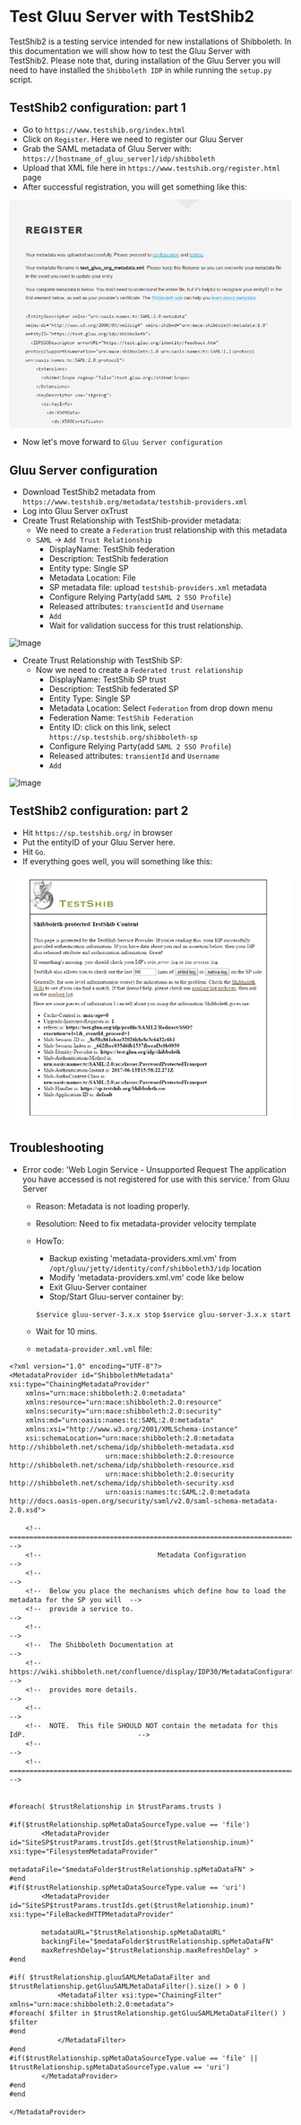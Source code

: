 # Test Gluu Server with TestShib2

TestShib2 is a testing service intended for new installations of Shibboleth. 
In this documentation we will show how to test the Gluu Server with TestShib2. 
Please note that, during installation of the Gluu Server you will need to have 
installed the `Shibboleth IDP` in while running the `setup.py` script. 

## TestShib2 configuration: part 1

 - Go to `https://www.testshib.org/index.html`
 - Click on `Register`. Here we need to register our Gluu Server
 - Grab the SAML metadata of Gluu Server with: `https://[hostname_of_gluu_server]/idp/shibboleth`
 - Upload that XML file here in `https://www.testshib.org/register.html` page
 - After successful registration, you will get something like this: 

![Image](../../img/integration/TestShib2_idp_registration.png)

 - Now let's move forward to `Gluu Server configuration`
 
## Gluu Server configuration

 - Download TestShib2 metadata from `https://www.testshib.org/metadata/testshib-providers.xml`
 - Log into Gluu Server oxTrust 
 - Create Trust Relationship with TestShib-provider metadata: 
   - We need to create a `Federation` trust relationship with this metadata
   - `SAML` -> `Add Trust Relationship`
     - DisplayName: TestShib federation
     - Description: TestShib federation
     - Entity type: Single SP
     - Metadata Location: File
     - SP metadata file: upload `testshib-providers.xml` metadata
     - Configure Relying Party(add `SAML 2 SSO Profile`)
     - Released attributes: `transcientId` and `Username`
     - `Add`
     - Wait for validation success for this trust relationship. 
     
![Image](../../img/integration/TestShib2_idp_federation_registration.png)

 - Create Trust Relationship with TestShib SP: 
   - Now we need to create a `Federated trust relationship`
     - DisplayName: TestShib SP trust
     - Description: TestShib federated SP
     - Entity Type: Single SP
     - Metadata Location: Select `Federation` from drop down menu
     - Federation Name: `TestShib Federation`
     - Entity ID: click on this link, select `https://sp.testshib.org/shibboleth-sp`
     - Configure Relying Party(add `SAML 2 SSO Profile`)
     - Released attributes: `transientId` and `Username`
     - `Add`
     
![Image](../../img/integration/FederatedSPForTestShib2.png)


## TestShib2 configuration: part 2

 - Hit `https://sp.testshib.org/` in browser
 - Put the entityID of your Gluu Server here. 
 - Hit `Go`. 
 - If everything goes well, you will something like this: 
 
![Image](../../img/integration/testShibResult.png)
 
## Troubleshooting

 - Error code: 'Web Login Service - Unsupported Request The application you have accessed is not registered for use with this service.' from Gluu Server
    - Reason: Metadata is not loading properly. 
    - Resolution: Need to fix metadata-provider velocity template
    - HowTo: 
        - Backup existing 'metadata-providers.xml.vm' from ` /opt/gluu/jetty/identity/conf/shibboleth3/idp` location
        - Modify 'metadata-providers.xml.vm' code like below
        - Exit Gluu-Server container
        - Stop/Start Gluu-server container by: 
                 
         `$service gluu-server-3.x.x stop`
         `$service gluu-server-3.x.x start`
         
             
    - Wait for 10 mins. 
    - `metadata-provider.xml.vml` file: 

``` 
<?xml version="1.0" encoding="UTF-8"?>
<MetadataProvider id="ShibbolethMetadata" xsi:type="ChainingMetadataProvider"
    xmlns="urn:mace:shibboleth:2.0:metadata"
    xmlns:resource="urn:mace:shibboleth:2.0:resource"
    xmlns:security="urn:mace:shibboleth:2.0:security"
    xmlns:md="urn:oasis:names:tc:SAML:2.0:metadata"
    xmlns:xsi="http://www.w3.org/2001/XMLSchema-instance"
    xsi:schemaLocation="urn:mace:shibboleth:2.0:metadata http://shibboleth.net/schema/idp/shibboleth-metadata.xsd
                        urn:mace:shibboleth:2.0:resource http://shibboleth.net/schema/idp/shibboleth-resource.xsd
                        urn:mace:shibboleth:2.0:security http://shibboleth.net/schema/idp/shibboleth-security.xsd
                        urn:oasis:names:tc:SAML:2.0:metadata http://docs.oasis-open.org/security/saml/v2.0/saml-schema-metadata-2.0.xsd">

    <!-- ========================================================================================== -->
    <!--                             Metadata Configuration                                         -->
    <!--                                                                                            -->
    <!--  Below you place the mechanisms which define how to load the metadata for the SP you will  -->
    <!--  provide a service to.                                                                     -->
    <!--                                                                                            -->
    <!--  The Shibboleth Documentation at                                                           -->
    <!--  https://wiki.shibboleth.net/confluence/display/IDP30/MetadataConfiguration                -->
    <!--  provides more details.                                                                    -->
    <!--                                                                                            -->
    <!--  NOTE.  This file SHOULD NOT contain the metadata for this IdP.                            -->
    <!--                                                                                            -->
    <!-- ========================================================================================== -->


#foreach( $trustRelationship in $trustParams.trusts )

#if($trustRelationship.spMetaDataSourceType.value == 'file')
        <MetadataProvider id="SiteSP$trustParams.trustIds.get($trustRelationship.inum)" xsi:type="FilesystemMetadataProvider"
            metadataFile="$medataFolder$trustRelationship.spMetaDataFN" >
#end
#if($trustRelationship.spMetaDataSourceType.value == 'uri')
        <MetadataProvider id="SiteSP$trustParams.trustIds.get($trustRelationship.inum)" xsi:type="FileBackedHTTPMetadataProvider"

        metadataURL="$trustRelationship.spMetaDataURL"
        backingFile="$medataFolder$trustRelationship.spMetaDataFN"
        maxRefreshDelay="$trustRelationship.maxRefreshDelay" >
#end

#if( $trustRelationship.gluuSAMLMetaDataFilter and $trustRelationship.getGluuSAMLMetaDataFilter().size() > 0 )
            <MetadataFilter xsi:type="ChainingFilter" xmlns="urn:mace:shibboleth:2.0:metadata">
#foreach( $filter in $trustRelationship.getGluuSAMLMetaDataFilter() )
$filter
#end
            </MetadataFilter>
#end
#if($trustRelationship.spMetaDataSourceType.value == 'file' || $trustRelationship.spMetaDataSourceType.value == 'uri')
        </MetadataProvider>
#end
#end

</MetadataProvider>

```

